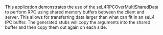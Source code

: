 <!--
     Copyright 2020, Data61, CSIRO (ABN 41 687 119 230)

     SPDX-License-Identifier: CC-BY-SA-4.0
-->

This application demonstrates the use of the seL4RPCOverMultiSharedData to perform
RPC using shared memory buffers between the client and server. This allows for transferring
data larger than what can fit in an seL4 IPC buffer. The generated stubs will copy the
arguments into the shared buffer and then copy them out again on each side.
